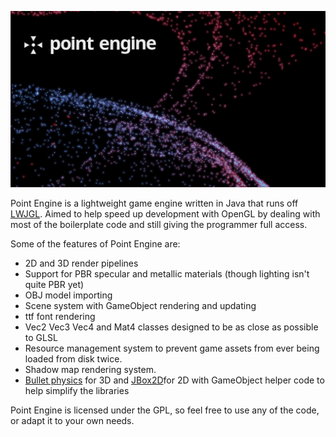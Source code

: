 ![Logo of Point Engine](point-engine.png "Point Engine Logo")

Point Engine is a lightweight game engine written in Java that runs off [LWJGL](http://www.lwjgl.org). Aimed to help speed
up development with OpenGL by dealing with most of the boilerplate code and still
giving the programmer full access.

Some of the features of Point Engine are:

* 2D and 3D render pipelines
* Support for PBR specular and metallic materials (though lighting isn't quite PBR yet)
* OBJ model importing
* Scene system with GameObject rendering and updating
* ttf font rendering
* Vec2 Vec3 Vec4 and Mat4 classes designed to be as close as possible to GLSL
* Resource management system to prevent game assets from ever being loaded from disk twice.
* Shadow map rendering system.
* [Bullet physics](https://github.com/nothings/stb) for 3D and [JBox2D](http://jbox2d.org/)for 2D with GameObject helper code to help simplify the libraries

Point Engine is licensed under the GPL, so feel free to use any of the code, or adapt it to your own needs.
